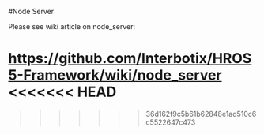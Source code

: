#Node Server

Please see wiki article on node_server:

<https://github.com/Interbotix/HROS5-Framework/wiki/node_server>
<<<<<<< HEAD
=======

>>>>>>> 36d162f9c5b61b62848e1ad510c6c5522647c473
